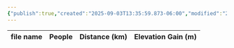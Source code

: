 ```yaml
---
{"publish":true,"created":"2025-09-03T13:35:59.873-06:00","modified":"2025-09-03T14:48:56.591-06:00","published":"2025-09-03T14:48:56.591-06:00","tags":["route"],"cssclasses":"","elevation":null,"region":"Lake Louise","location":"50.2442446, -114.4868209","DWYT":"Premiere","Kane":null,"completed":true}
---
```



| file name | People | Distance (km) | Elevation Gain (m) |
| --------- | ------ | ------------- | ------------------ |